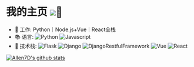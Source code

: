 # 我的主页  ![](http://www.ivinetrue.com/)🌟

- 💼 工作: Python｜Node.js+Vue｜React全栈
- 📚 语言:
  ![Python](https://img.shields.io/badge/-Python-8fcfd1?style=plastic&logo=Python)
  ![Javascript](https://img.shields.io/badge/-JavaScript-black?style=plastic&logo=javascript)
- 🔧 技术栈:
  ![Flask](https://img.shields.io/badge/-Flask-3e4349?style=plastic&logo=Flask)
  ![Django](https://img.shields.io/badge/-Django-092E20?style=plastic&logo=Django)
  ![DjangoRestfulFramework](https://img.shields.io/badge/Django%20REST%20framework-latest-red)
  ![Vue](https://img.shields.io/badge/-Vue-4fc08d?style=plastic&logo=vue.js)
  ![React](https://img.shields.io/badge/-React-3b2e5a?style=plastic&logo=react)

[![Allen7D's github stats](https://github-readme-stats.vercel.app/api?username=Allen7D&show_icons=true)](https://github.com/Allen7D)


